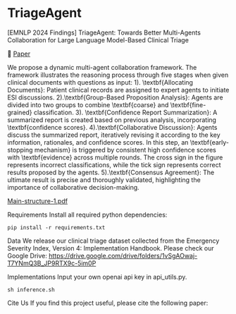 # TriageAgent

[EMNLP 2024 Findings] TriageAgent: Towards Better Multi-Agents Collaboration for Large Language Model-Based Clinical Triage

📄 [Paper](https://openreview.net/pdf?id=R5YLhou5PX)

We propose a dynamic multi-agent collaboration framework. The framework illustrates the reasoning process through five stages when given clinical documents with questions as input: 1). \textbf{Allocating Documents}: Patient clinical records are assigned to expert agents to initiate ESI discussions. 2).\textbf{Group-Based Proposition Analysis}: Agents are divided into two groups to combine \textbf{coarse} and \textbf{fine-grained} classification. 3). \textbf{Confidence Report Summarization}: A summarized report is created based on previous analysis, incorporating \textbf{confidence scores}. 4).\textbf{Collaborative Discussion}: Agents discuss the summarized report, iteratively revising it according to the key information, rationales, and confidence scores. In this step, an \textbf{early-stopping mechanism} is triggered by consistent high confidence scores with \textbf{evidence} across multiple rounds. The cross sign in the figure represents incorrect classifications, while the tick sign represents correct results proposed by the agents. 5).\textbf{Consensus Agreement}: The ultimate result is precise and thoroughly validated, highlighting the importance of collaborative decision-making.

[Main-structure-1.pdf](https://github.com/user-attachments/files/17099495/Main-structure-1.pdf)


Requirements
Install all required python dependencies:

```
pip install -r requirements.txt
```


Data
We release our clinical triage dataset collected from the Emergency Severity Index, Version 4: Implementation Handbook. Please check our Google Drive: 
https://drive.google.com/drive/folders/1vSgAOwaj-T7YNmQ3B_JP9RTX9c-5im0P



Implementations
Input your own openai api key in api_utils.py.
```
sh inference.sh
```


Cite Us
If you find this project useful, please cite the following paper:

